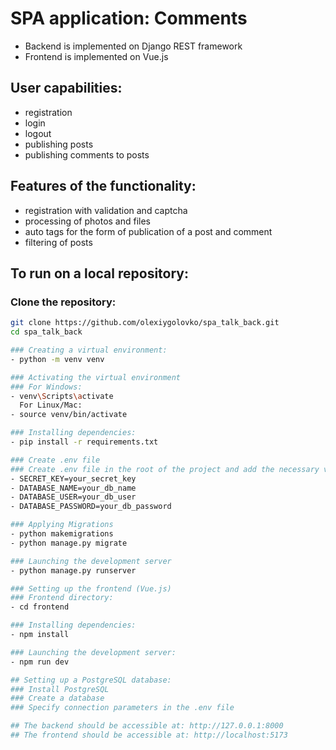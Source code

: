 # SPA application: Comments

- Backend is implemented on Django REST framework
- Frontend is implemented on Vue.js

## User capabilities:

- registration
- login
- logout
- publishing posts
- publishing comments to posts

## Features of the functionality:

- registration with validation and captcha
- processing of photos and files
- auto tags for the form of publication of a post and comment
- filtering of posts

## To run on a local repository:

### Clone the repository:
```bash
git clone https://github.com/olexiygolovko/spa_talk_back.git
cd spa_talk_back

### Creating a virtual environment:
- python -m venv venv

### Activating the virtual environment
### For Windows:
- venv\Scripts\activate
  For Linux/Mac:
- source venv/bin/activate

### Installing dependencies:
- pip install -r requirements.txt

### Create .env file
### Create .env file in the root of the project and add the necessary variables:
- SECRET_KEY=your_secret_key
- DATABASE_NAME=your_db_name
- DATABASE_USER=your_db_user
- DATABASE_PASSWORD=your_db_password

### Applying Migrations
- python makemigrations
- python manage.py migrate

### Launching the development server
- python manage.py runserver

### Setting up the frontend (Vue.js)
### Frontend directory:
- cd frontend

### Installing dependencies:
- npm install

### Launching the development server:
- npm run dev

## Setting up a PostgreSQL database:
### Install PostgreSQL
### Create a database
### Specify connection parameters in the .env file

## The backend should be accessible at: http://127.0.0.1:8000
## The frontend should be accessible at: http://localhost:5173